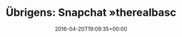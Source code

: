 ---
retweeted: false
source: <a href="http://mvilla.it/fenix" rel="nofollow">Fenix for Android</a>
entities:
  user_mentions: []
  urls: []
  symbols: []
  media:
  - expanded_url: https://twitter.com/bascht/status/722864811864911872/photo/1
    indices:
    - '36'
    - '59'
    url: https://t.co/RJ1V1tpIFg
    media_url: http://pbs.twimg.com/media/CgghtpQW8AAlqY8.jpg
    id_str: '722864808245260288'
    id: '722864808245260288'
    media_url_https: https://pbs.twimg.com/media/CgghtpQW8AAlqY8.jpg
    sizes:
      medium:
        w: '1200'
        h: '1200'
        resize: fit
      thumb:
        w: '150'
        h: '150'
        resize: crop
      large:
        w: '1600'
        h: '1600'
        resize: fit
      small:
        w: '680'
        h: '680'
        resize: fit
    type: photo
    display_url: pic.twitter.com/RJ1V1tpIFg
  hashtags: []
display_text_range:
- '0'
- '59'
favorite_count: '2'
id_str: '722864811864911872'
truncated: false
retweet_count: '1'
id: '722864811864911872'
possibly_sensitive: false
created_at: Wed Apr 20 19:09:35 +0000 2016
favorited: false
full_text: 'Übrigens: Snapchat »therealbascht«.'
lang: de
extended_entities:
  media:
  - expanded_url: https://twitter.com/bascht/status/722864811864911872/photo/1
    indices:
    - '36'
    - '59'
    url: https://t.co/RJ1V1tpIFg
    media_url: http://pbs.twimg.com/media/CgghtpQW8AAlqY8.jpg
    id_str: '722864808245260288'
    id: '722864808245260288'
    media_url_https: https://pbs.twimg.com/media/CgghtpQW8AAlqY8.jpg
    sizes:
      medium:
        w: '1200'
        h: '1200'
        resize: fit
      thumb:
        w: '150'
        h: '150'
        resize: crop
      large:
        w: '1600'
        h: '1600'
        resize: fit
      small:
        w: '680'
        h: '680'
        resize: fit
    type: photo
    display_url: pic.twitter.com/RJ1V1tpIFg
tags:
- pesos:twitter
date: '2016-04-20T19:09:35+00:00'
src: https://twitter.com/bascht/status/722864811864911872
original_url: https://twitter.com/bascht/status/722864811864911872
type: twitter_tweet
media_url: https://img.bascht.com/twitter/pbs.twimg.com/media/CgghtpQW8AAlqY8.jpg
text: 'Übrigens: Snapchat »therealbascht«.'
title: 'Übrigens: Snapchat »therealbasc'

---